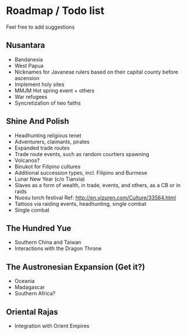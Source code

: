 # Roadmap / Todo list
Feel free to add suggestions

## Nusantara
- Bandanesia
- West Papua
- Nicknames for Javanese rulers based on their capital county before ascension		
- Implement holy sites		
- MMJM Hot spring event + others		
- War refugees		
- Syncretization of two faiths

## Shine And Polish
- Headhunting religious tenet
- Adventurers, claimants, pirates		
- Expanded trade routes		
- Trade route events, such as random courtiers spawning		
- Volcanos?		
- Binukot for Filipino cultures		
- Additional succession types, incl. Filipino and Burmese		
- Lunar New Year (c/o Tianxia)
- Slaves as a form of wealth, in trade, events, and others, as a CB or in raids
- Nuosu torch festival	Ref: http://en.yizuren.com/Culture/33564.html	
- Tattoos via raiding events, headhunting, single combat
- Single combat

## The Hundred Yue
- Southern China and Taiwan
- Interactions with the Dragon Throne

## The Austronesian Expansion (Get it?)
- Oceania
- Madagascar
- Southern Africa?

## Oriental Rajas
- Integration with Orient Empires
